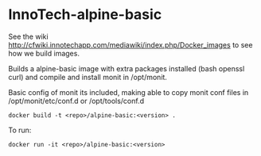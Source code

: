 InnoTech-alpine-basic
=====================

See the wiki  http://cfwiki.innotechapp.com/mediawiki/index.php/Docker_images to see how we build images.

Builds a alpine-basic image with extra packages installed (bash openssl curl) and compile and install monit in /opt/monit.

Basic config of monit its included, making able to copy monit conf files in /opt/monit/etc/conf.d or /opt/tools/conf.d


```
docker build -t <repo>/alpine-basic:<version> .
```

To run:

```
docker run -it <repo>/alpine-basic:<version> 
```

